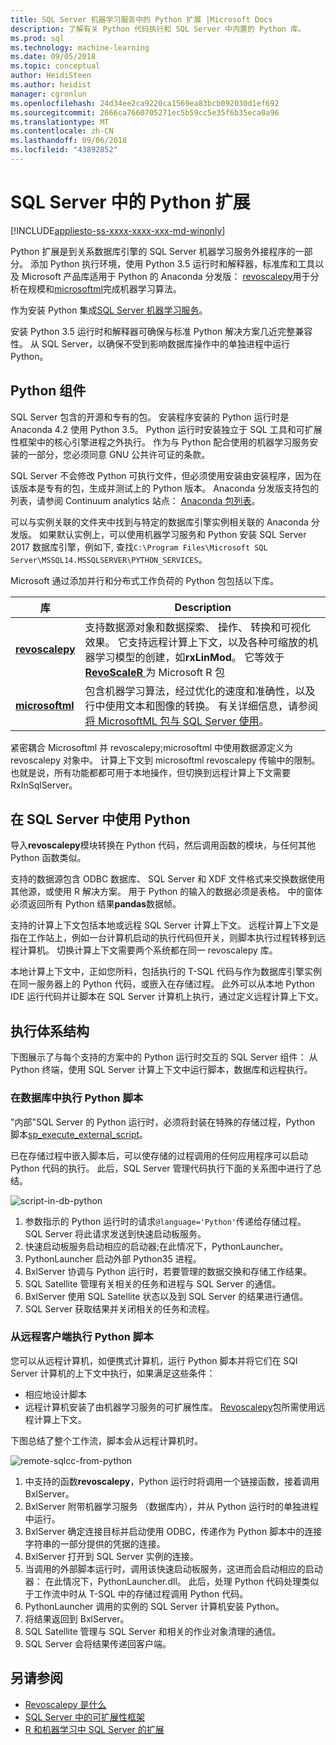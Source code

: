 ```yaml
---
title: SQL Server 机器学习服务中的 Python 扩展 |Microsoft Docs
description: 了解有关 Python 代码执行和 SQL Server 中内置的 Python 库。
ms.prod: sql
ms.technology: machine-learning
ms.date: 09/05/2018
ms.topic: conceptual
author: HeidiSteen
ms.author: heidist
manager: cgronlun
ms.openlocfilehash: 24d34ee2ca9220ca1569ea83bcb092030d1ef692
ms.sourcegitcommit: 2666ca7660705271ec5b59cc5e35f6b35eca0a96
ms.translationtype: MT
ms.contentlocale: zh-CN
ms.lasthandoff: 09/06/2018
ms.locfileid: "43892852"
---
```

# <a name="python-extension-in-sql-server"></a>SQL Server 中的 Python 扩展
[!INCLUDE[appliesto-ss-xxxx-xxxx-xxx-md-winonly](../../includes/appliesto-ss-xxxx-xxxx-xxx-md-winonly.md)]

Python 扩展是到关系数据库引擎的 SQL Server 机器学习服务外接程序的一部分。 添加 Python 执行环境，使用 Python 3.5 运行时和解释器，标准库和工具以及 Microsoft 产品库适用于 Python 的 Anaconda 分发版： [revoscalepy](../python/what-is-revoscalepy.md)用于分析在规模和[microsoftml](../using-the-microsoftml-package.md)完成机器学习算法。 

作为安装 Python 集成[SQL Server 机器学习服务](../what-is-sql-server-machine-learning.md)。

安装 Python 3.5 运行时和解释器可确保与标准 Python 解决方案几近完整兼容性。 从 SQL Server，以确保不受到影响数据库操作中的单独进程中运行 Python。

## <a name="python-components"></a>Python 组件

SQL Server 包含的开源和专有的包。 安装程序安装的 Python 运行时是 Anaconda 4.2 使用 Python 3.5。 Python 运行时安装独立于 SQL 工具和可扩展性框架中的核心引擎进程之外执行。 作为与 Python 配合使用的机器学习服务安装的一部分，您必须同意 GNU 公共许可证的条款。 

SQL Server 不会修改 Python 可执行文件，但必须使用安装由安装程序，因为在该版本是专有的包，生成并测试上的 Python 版本。 Anaconda 分发版支持包的列表，请参阅 Continuum analytics 站点： [Anaconda 包列表](https://docs.continuum.io/anaconda/pkg-docs)。

可以与实例关联的文件夹中找到与特定的数据库引擎实例相关联的 Anaconda 分发版。 如果默认实例上，可以使用机器学习服务和 Python 安装 SQL Server 2017 数据库引擎，例如下, 查找`C:\Program Files\Microsoft SQL Server\MSSQL14.MSSQLSERVER\PYTHON_SERVICES`。

Microsoft 通过添加并行和分布式工作负荷的 Python 包包括以下库。

| 库 | Description |
|---------|-------------|
| [**revoscalepy**](https://docs.microsoft.com/machine-learning-server/python-reference/revoscalepy/revoscalepy-package) | 支持数据源对象和数据探索、 操作、 转换和可视化效果。 它支持远程计算上下文，以及各种可缩放的机器学习模型的创建，如**rxLinMod**。 它等效于[ **RevoScaleR** ](https://docs.microsoft.com/machine-learning-server/r-reference/revoscaler/revoscaler)为 Microsoft R 包 |
| [**microsoftml**](https://docs.microsoft.com/machine-learning-server/python-reference/microsoftml/microsoftml-package) | 包含机器学习算法，经过优化的速度和准确性，以及行中使用文本和图像的转换。 有关详细信息，请参阅[将 MicrosoftML 包与 SQL Server 使用](https://docs.microsoft.com/sql/advanced-analytics/using-the-microsoftml-package)。 |

紧密耦合 Microsoftml 并 revoscalepy;microsoftml 中使用数据源定义为 revoscalepy 对象中。 计算上下文到 microsoftml revoscalepy 传输中的限制。 也就是说，所有功能都都可用于本地操作，但切换到远程计算上下文需要 RxInSqlServer。

## <a name="using-python-in-sql-server"></a>在 SQL Server 中使用 Python

导入**revoscalepy**模块转换在 Python 代码，然后调用函数的模块，与任何其他 Python 函数类似。

支持的数据源包含 ODBC 数据库、 SQL Server 和 XDF 文件格式来交换数据使用其他源，或使用 R 解决方案。 用于 Python 的输入的数据必须是表格。 中的窗体必须返回所有 Python 结果**pandas**数据帧。

支持的计算上下文包括本地或远程 SQL Server 计算上下文。 远程计算上下文是指在工作站上，例如一台计算机启动的执行代码但开关，则脚本执行过程转移到远程计算机。 切换计算上下文需要两个系统都在同一 revoscalepy 库。

本地计算上下文中，正如您所料，包括执行的 T-SQL 代码与作为数据库引擎实例在同一服务器上的 Python 代码，或嵌入在存储过程。 此外可以从本地 Python IDE 运行代码并让脚本在 SQL Server 计算机上执行，通过定义远程计算上下文。

## <a name="execution-architecture"></a>执行体系结构

下图展示了与每个支持的方案中的 Python 运行时交互的 SQL Server 组件： 从 Python 终端，使用 SQL Server 计算上下文中运行脚本，数据库和远程执行。

### <a name="python-scripts-executed-in-database"></a>在数据库中执行 Python 脚本

"内部"SQL Server 的 Python 运行时，必须将封装在特殊的存储过程，Python 脚本[sp_execute_external_script](../../relational-databases/system-stored-procedures/sp-execute-external-script-transact-sql.md)。

已在存储过程中嵌入脚本后，可以使存储的过程调用的任何应用程序可以启动 Python 代码的执行。  此后，SQL Server 管理代码执行下面的关系图中进行了总结。

![script-in-db-python](../../advanced-analytics/python/media/script-in-db-python2.png)

1. 参数指示的 Python 运行时的请求`@language='Python'`传递给存储过程。 SQL Server 将此请求发送到快速启动板服务。
2. 快速启动板服务启动相应的启动器;在此情况下，PythonLauncher。
3. PythonLauncher 启动外部 Python35 进程。
4. BxlServer 协调与 Python 运行时，若要管理的数据交换和存储工作结果。
5. SQL Satellite 管理有关相关的任务和进程与 SQL Server 的通信。
6. BxlServer 使用 SQL Satellite 状态以及到 SQL Server 的结果进行通信。
7. SQL Server 获取结果并关闭相关的任务和流程。

### <a name="python-scripts-executed-from-a-remote-client"></a>从远程客户端执行 Python 脚本

您可以从远程计算机，如便携式计算机，运行 Python 脚本并将它们在 SQl Server 计算机的上下文中执行，如果满足这些条件：

+ 相应地设计脚本
+ 远程计算机安装了由机器学习服务的可扩展性库。 [Revoscalepy](../python/what-is-revoscalepy.md)包所需使用远程计算上下文。

下图总结了整个工作流，脚本会从远程计算机时。

![remote-sqlcc-from-python](../../advanced-analytics/python/media/remote-sqlcc-from-python3.png)

1. 中支持的函数**revoscalepy**，Python 运行时将调用一个链接函数，接着调用 BxlServer。
2. BxlServer 附带机器学习服务 （数据库内），并从 Python 运行时的单独进程中运行。
3. BxlServer 确定连接目标并启动使用 ODBC，传递作为 Python 脚本中的连接字符串的一部分提供的凭据的连接。
4. BxlServer 打开到 SQL Server 实例的连接。
5. 当调用的外部脚本运行时，调用该快速启动板服务，这进而会启动相应的启动器： 在此情况下，PythonLauncher.dll。 此后，处理 Python 代码处理类似于工作流中时从 T-SQL 中的存储过程调用 Python 代码。
6. PythonLauncher 调用的实例的 SQL Server 计算机安装 Python。
7. 将结果返回到 BxlServer。
8. SQL Satellite 管理与 SQL Server 和相关的作业对象清理的通信。
9. SQL Server 会将结果传递回客户端。

## <a name="see-also"></a>另请参阅

+ [Revoscalepy 是什么](../python/what-is-revoscalepy.md) 
+ [SQL Server 中的可扩展性框架](extensibility-framework.md)
+ [R 和机器学习中 SQL Server 的扩展](extension-r.md)